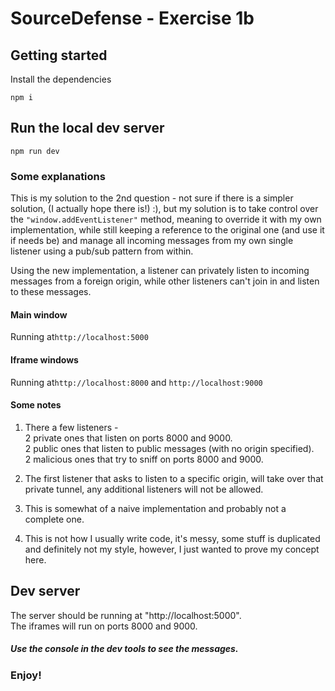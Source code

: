 # SourceDefense - Exercise 1b

## Getting started

Install the dependencies

```
npm i
```

## Run the local dev server
```
npm run dev
```

### Some explanations
This is my solution to the 2nd question - not sure if there is a simpler solution, (I actually hope there is!) :), but my solution is to take control over the ```"window.addEventListener"``` method, meaning to override it with my own implementation, while still keeping a reference to the original one (and use it if needs be) and manage all incoming messages from my own single listener using a pub/sub pattern from within.

Using the new implementation, a listener can privately listen to incoming messages from a foreign origin, while other listeners can't join in and listen to these messages.

#### Main window
Running at```http://localhost:5000```

#### Iframe windows
Running at```http://localhost:8000``` and ```http://localhost:9000```

#### Some notes
1. There a few listeners - \
2 private ones that listen on ports 8000 and 9000. \
2 public ones that listen to public messages (with no origin specified). \
2 malicious ones that try to sniff on ports 8000 and 9000.

2. The first listener that asks to listen to a specific origin, will take over that private tunnel, any additional listeners will not be allowed.

3. This is somewhat of a naive implementation and probably not a complete one.

4. This is not how I usually write code, it's messy, some stuff is duplicated and definitely not my style, however, I just wanted to prove my concept here.

## Dev server
The server should be running at "http://localhost:5000". \
The iframes will run on ports 8000 and 9000.

##### Use the console in the dev tools to see the messages.

### Enjoy!